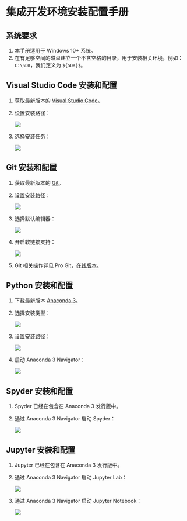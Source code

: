 # 集成开发环境安装配置手册

## 系统要求

1. 本手册适用于 Windows 10+ 系统。
2. 在有足够空间的磁盘建立一个不含空格的目录，用于安装相关环境，例如：`C:\SDK`，我们定义为 `${SDK}$`。

## Visual Studio Code 安装和配置

1. 获取最新版本的 [Visual Studio Code](https://code.visualstudio.com/)。
2. 设置安装路径：

    ![](images/ide-installation-manual/visual-studio-code-installation-path.png)
3. 选择安装任务：

    ![](images/ide-installation-manual/visual-studio-code-installation-tasks.png)

## Git 安装和配置

1. 获取最新版本的 [Git](https://git-scm.com/)。
2. 设置安装路径：

    ![](images/ide-installation-manual/git-installation-path.png)
3. 选择默认编辑器：

    ![](images/ide-installation-manual/git-installation-default-editor.png)
4. 开启软链接支持：

    ![](images/ide-installation-manual/git-installation-enable-symbolic-links.png)
5. Git 相关操作详见 Pro Git，[在线版本](https://git-scm.com/book/zh/v2)。

## Python 安装和配置

1. 下载最新版本 [Anaconda 3](https://www.anaconda.com/download/)。
2. 选择安装类型：

    ![](images/ide-installation-manual/anaconda3-installation-type.png)
3. 设置安装路径：

    ![](images/ide-installation-manual/anaconda3-installation-path.png)
4. 启动 Anaconda 3 Navigator：

    ![](images/ide-installation-manual/anaconda3-navigator.png)

## Spyder 安装和配置

1. Spyder 已经在包含在 Anaconda 3 发行版中。
2. 通过 Anaconda 3 Navigator 启动 Spyder：

    ![](images/ide-installation-manual/spyder.png)

## Jupyter 安装和配置

1. Jupyter 已经在包含在 Anaconda 3 发行版中。
2. 通过 Anaconda 3 Navigator 启动 Jupyter Lab：

    ![](images/ide-installation-manual/jupyter-lab.png)
3. 通过 Anaconda 3 Navigator 启动 Jupyter Notebook：

    ![](images/ide-installation-manual/jupyter-notebook.png)
